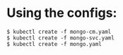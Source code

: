 # Using the configs:

```console
$ kubectl create -f mongo-cm.yaml
$ kubectl create -f mongo-svc.yaml
$ kubectl create -f mongo.yaml
```



